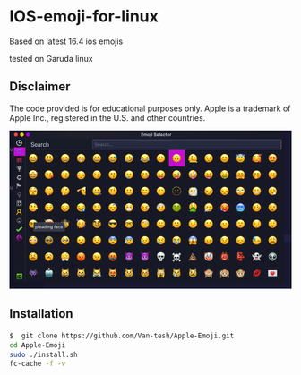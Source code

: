 # IOS-emoji-for-linux

Based on latest 16.4 ios emojis

tested on Garuda linux 


## Disclaimer

The code provided is for educational purposes only. Apple is a trademark of Apple Inc., registered in the U.S. and other countries. 


![...>.<_ can't_resist...](./Screenshot_20230321_010548.png)

## Installation
```sh
$  git clone https://github.com/Van-tesh/Apple-Emoji.git
cd Apple-Emoji
sudo ./install.sh 
fc-cache -f -v

```             
